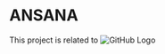 # ANSANA

This project is related to 
![GitHub Logo](https://github.githubassets.com/images/modules/logos_page/GitHub-Logo.png)
